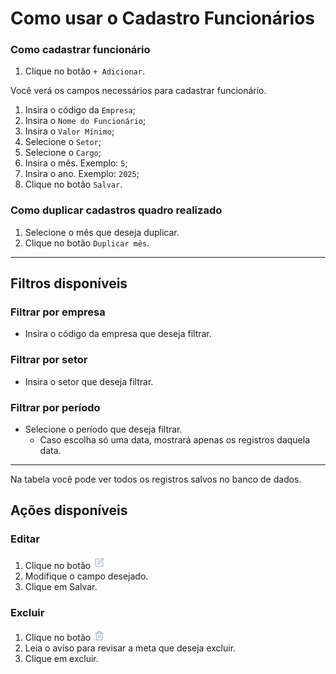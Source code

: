 # Como usar o Cadastro Funcionários

### Como cadastrar funcionário
1. Clique no botão `+ Adicionar`.

Você verá os campos necessários para cadastrar funcionário.

1. Insira o código da `Empresa`;
2. Insira o `Nome do Funcionário`;
3. Insira o `Valor Mínimo`;
4. Selecione o `Setor`;
5. Selecione o `Cargo`;
6. Insira o mês. Exemplo: `5`;
7. Insira o ano. Exemplo: `2025`;
8. Clique no botão `Salvar`.


### Como duplicar cadastros quadro realizado
1. Selecione o mês que deseja duplicar.
2. Clique no botão `Duplicar mês`.
---

## Filtros disponíveis

### Filtrar por empresa
- Insira o código da empresa que deseja filtrar.

### Filtrar por setor
- Insira o setor que deseja filtrar.

### Filtrar por período
- Selecione o período que deseja filtrar.
  - Caso escolha só uma data, mostrará apenas os registros daquela data.

---

Na tabela você pode ver todos os registros salvos no banco de dados.

## Ações disponíveis

### Editar
1. Clique no botão ![Editar](../../../static/img/editIcon.png)
2. Modifique o campo desejado.
3. Clique em Salvar.

### Excluir
1. Clique no botão ![Excluir](../../../static/img/deleteIcon.png)
2. Leia o aviso para revisar a meta que deseja excluir.
3. Clique em excluir.